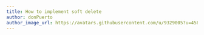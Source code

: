 ```yaml
---
title: How to implement soft delete
author: donPuerto
author_image_url: https://avatars.githubusercontent.com/u/9329005?u=45801d27fe4bdadd63566c7324ddae511607da05&v=4
---
```

    